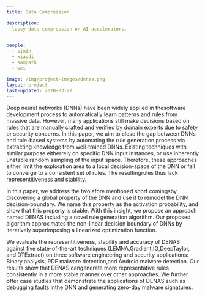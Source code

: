 ```yaml
---
title: Data Compression

description: 
  lossy data compression on AI accelerators. 

  
people:
  - simin
  - xiaodi
  - sampath
  - wei

image: /img/project-images/denas.png
layout: project
last-updated: 2020-03-27
---
```



Deep neural networks (DNNs) have been widely applied in thesoftware development process to automatically learn patterns and rules from massive data. However, many applications still make decisions based on rules that are manually crafted and verified by domain experts due to safety or security concerns. In this paper, we aim to close the gap between DNNs and rule-based systems by automating the rule generation process via extracting knowledge from well-trained DNNs. Existing techniques with similar purpose eitherrely on specific DNN input instances, or use inherently unstable random sampling of the input space. Therefore, these approaches either limit the exploration area to a local decision-space of the DNN or fail to converge to a consistent set of rules. The resultingrules thus lack representitiveness and stability.

In this paper, we address the two afore mentioned short comingsby discovering a global property of the DNN and use it to remodel the DNN decision-boundary. We name this property as the activation probability, and show that this property is stable. With this insight, we propose an approach named DENAS including a novel rule generation algorithm. Our proposed algorithm approximates the non-linear decision boundary of DNNs by iteratively superimposing a linearized optimization function.

We evaluate the representitiveness, stability and accuracy of DENAS against five state-of-the-art techniques (LEMNA,Gradient,IG,DeepTaylor, and DTExtract) on three software engineering and security applications: Binary analysis, PDF malware detection,and Android malware detection. Our results show that DENAS cangenerate more representative rules consistently in a more stable manner over other approaches. We further offer case studies that demonstrate the applications of DENAS such as debugging faults inthe DNN and generating zero-day malware signatures.


